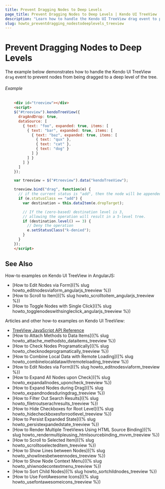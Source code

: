 ```yaml
---
title: Prevent Dragging Nodes to Deep Levels
page_title: Prevent Dragging Nodes to Deep Levels | Kendo UI TreeView
description: "Learn how to handle the Kendo UI TreeView drag event to prevent nodes from being dragged to a deep level of the tree."
slug: howto_preventdragging_nodestodeeplevels_treeview
---
```


# Prevent Dragging Nodes to Deep Levels

The example below demonstrates how to handle the Kendo UI TreeView `drag` event to prevent nodes from being dragged to a deep level of the tree.

###### Example

```html
    <div id="treeview"></div>
    <script>
    $("#treeview").kendoTreeView({
      dragAndDrop: true,
      dataSource: [
        { text: "foo", expanded: true, items: [
          { text: "bar", expanded: true, items: [
            { text: "baz", expanded: true, items: [
              { text: "qux" },
              { text: "cat" },
              { text: "dog" }
            ] }
          ] }
        ] }
      ]
    });

    var treeview = $("#treeview").data("kendoTreeView");

    treeview.bind("drag", function(e) {
      // if the current status is "add", then the node will be appended
      if (e.statusClass == "add") {
        var destination = this.dataItem(e.dropTarget);

        // If the (zero-based) destination level is 3,
        // allowing the operation will result in a 5-level tree.
        if (destination.level() == 3) {
          // Deny the operation
          e.setStatusClass("k-denied");
        }
      }
    });
    </script>
```

## See Also

How-to examples on Kendo UI TreeView in AngularJS:

* [How to Edit Nodes via Form]({% slug howto_editnodesviaform_angularjs_treeview %})
* [How to Scroll to Item]({% slug howto_scrolltoitem_angularjs_treeview %})
* [How to Toggle Nodes with Single Click]({% slug howto_togglenodeswithsingleclick_angularjs_treeview %})

Articles and other how-to examples on Kendo UI TreeView:

* [TreeView JavaScript API Reference](/api/javascript/ui/treeview)
* [How to Attach Methods to Data Items]({% slug howto_attache_methodsto_dataitems_treeview %})
* [How to Check Nodes Programatically]({% slug howto_checknodeprogramatically_treeview %})
* [How to Combine Local Data with Remote Loading]({% slug howto_combinelocaldatawithremoteloading_treeview %})
* [How to Edit Nodes via Form]({% slug howto_editnodesviaform_treeview %})
* [How to Expand All Nodes upon Check]({% slug howto_expandallnodes_uponcheck_treeview %})
* [How to Expand Nodes during Drag]({% slug howto_expandnodesduringdrag_treeview %})
* [How to Filter Out Search Results]({% slug howto_filetroutserachresults_treeview %})
* [How to Hide Checkboxes for Root Level]({% slug howto_hidecheckboxesforrootlevel_treeview %})
* [How to Persist Expanded State]({% slug howto_persistexpandedstate_treeview %})
* [How to Render Multiple TreeViews Using HTML Source Binding]({% slug howto_rendermultipleusing_htmlsourcebinding_mvvm_treeview %})
* [How to Scroll to Selected Item]({% slug howto_scrolltoselecteditem_treeview %})
* [How to Show Lines between Nodes]({% slug howto_showlinesbetweennodes_treeview %})
* [How to Show Node Context Menu]({% slug howto_shiwnodecontextmenu_treeview %})
* [How to Sort Child Nodes]({% slug howto_sortchildnodes_treeview %})
* [How to Use FontAwesome Icons]({% slug howto_usefontawesomeicons_treeview %})
